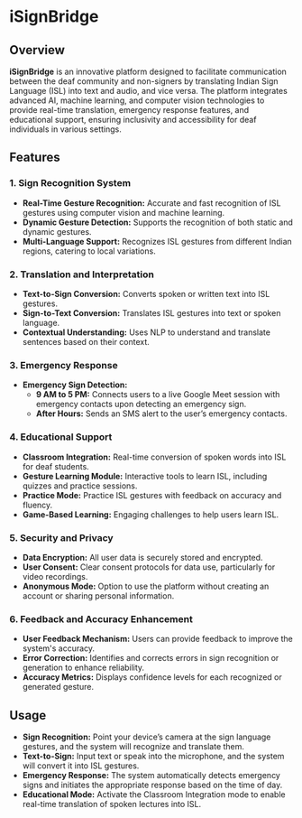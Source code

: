 # **iSignBridge**

## **Overview**

**iSignBridge** is an innovative platform designed to facilitate communication between the deaf community and non-signers by translating Indian Sign Language (ISL) into text and audio, and vice versa. The platform integrates advanced AI, machine learning, and computer vision technologies to provide real-time translation, emergency response features, and educational support, ensuring inclusivity and accessibility for deaf individuals in various settings.

## **Features**

### **1. Sign Recognition System**
- **Real-Time Gesture Recognition:** Accurate and fast recognition of ISL gestures using computer vision and machine learning.
- **Dynamic Gesture Detection:** Supports the recognition of both static and dynamic gestures.
- **Multi-Language Support:** Recognizes ISL gestures from different Indian regions, catering to local variations.

### **2. Translation and Interpretation**
- **Text-to-Sign Conversion:** Converts spoken or written text into ISL gestures.
- **Sign-to-Text Conversion:** Translates ISL gestures into text or spoken language.
- **Contextual Understanding:** Uses NLP to understand and translate sentences based on their context.

### **3. Emergency Response**
- **Emergency Sign Detection:**
  - **9 AM to 5 PM:** Connects users to a live Google Meet session with emergency contacts upon detecting an emergency sign.
  - **After Hours:** Sends an SMS alert to the user’s emergency contacts.

### **4. Educational Support**
- **Classroom Integration:** Real-time conversion of spoken words into ISL for deaf students.
- **Gesture Learning Module:** Interactive tools to learn ISL, including quizzes and practice sessions.
- **Practice Mode:** Practice ISL gestures with feedback on accuracy and fluency.
- **Game-Based Learning:** Engaging challenges to help users learn ISL.

### **5. Security and Privacy**
- **Data Encryption:** All user data is securely stored and encrypted.
- **User Consent:** Clear consent protocols for data use, particularly for video recordings.
- **Anonymous Mode:** Option to use the platform without creating an account or sharing personal information.

### **6. Feedback and Accuracy Enhancement**
- **User Feedback Mechanism:** Users can provide feedback to improve the system's accuracy.
- **Error Correction:** Identifies and corrects errors in sign recognition or generation to enhance reliability.
- **Accuracy Metrics:** Displays confidence levels for each recognized or generated gesture.

## **Usage**

- **Sign Recognition:** Point your device’s camera at the sign language gestures, and the system will recognize and translate them.
- **Text-to-Sign:** Input text or speak into the microphone, and the system will convert it into ISL gestures.
- **Emergency Response:** The system automatically detects emergency signs and initiates the appropriate response based on the time of day.
- **Educational Mode:** Activate the Classroom Integration mode to enable real-time translation of spoken lectures into ISL.
